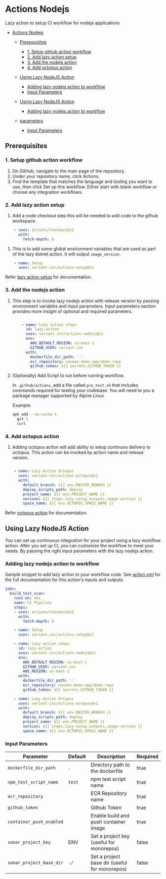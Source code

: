 # Actions Nodejs

Lazy action to setup CI workflow for nodejs applications

- [Actions Nodejs](#actions-nodejs)
  - [Prerequisites](#prerequisites)
    - [1. Setup github action workflow](#1-setup-github-action-workflow)
    - [2. Add lazy action setup](#2-add-lazy-action-setup)
    - [3. Add the nodejs action](#3-add-the-nodejs-action)
    - [4. Add octopus action](#4-add-octopus-action)
  - [Using Lazy NodeJS Action](#using-lazy-nodejs-action)
    - [Adding lazy nodejs action to workflow](#adding-lazy-nodejs-action-to-workflow)
    - [Input Parameters](#input-parameters)

  - [Using Lazy NodeJS Action](#using-lazy-nodejs-action)
    - [Adding lazy nodejs action to workflow](#adding-lazy-nodejs-action-to-workflow)
  - [parameters](#parameters)
    - [Input Parameters](#input-parameters)

## Prerequisites

### 1. Setup github action workflow

1. On GitHub, navigate to the main page of the repository.
2. Under your repository name, click Actions.
3. Find the template that matches the language and tooling you want to use, then click Set up this workflow. Either start with blank workflow or choose any integration workflows.

### 2. Add lazy action setup

1. Add a code checkout step this will be needed to add code to the github workspace.

```yaml
    - uses: actions/checkout@v2
      with:
        fetch-depth: 0
```

1. This is to add some global environment variables that are used as part of the lazy dotnet action. It will output `image_version`.

```yaml
    - name: Setup
      uses: variant-inc/actions-setup@v1
```

Refer [lazy action setup](https://github.com/variant-inc/lazy-action-setup/blob/master/README.md) for documentation.

### 3. Add the nodejs action

1. This step is to invoke lazy nodejs action with release version by passing environment variables and input parameters. Input parameters section provides more insight of optional and required parameters.

    ```yaml

        - name: Lazy action steps
          id: lazy-action
          uses: variant-inc/actions-nodejs@v1
          env:
            AWS_DEFAULT_REGION: us-east-1
            GITHUB_USER: variant-inc
          with:
            dockerfile_dir_path: '.'
            ecr_repository: naveen-demo-app/demo-repo
            github_token: ${{ secrets.GITHUB_TOKEN }}
    ```

2. (Optionally) Add Script to run before running workflow.

   In `.github/actions`, add a file called `pre_test.sh` that includes commands required for testing your codebase. You will need to you a package manager supported by Alpine Linux

   Example:
    ```bash
    apk add --no-cache \
      git \
      curl 
    ```

### 4. Add octopus action

1. Adding octopus action will add ability to setup continuos delivery to octopus. This action can be invoked by action name and release version.

```yaml

    - name: Lazy Action Octopus
      uses: variant-inc/actions-octopus@v1
      with:
        default_branch: ${{ env.MASTER_BRANCH }}
        deploy_scripts_path: deploy
        project_name: ${{ env.PROJECT_NAME }}
        version: ${{ steps.lazy-setup.outputs.image-version }}
        space_name: ${{ env.OCTOPUS_SPACE_NAME }}

```

Refer [octopus action](https://github.com/variant-inc/lazy-action-octopus/blob/master/README.md) for documentation.

## Using Lazy NodeJS Action

You can set up continuous integration for your project using a lazy workflow action.
After you set up CI, you can customize the workflow to meet your needs. By passing the right input parameters with the lazy nodejs action.

### Adding lazy nodejs action to workflow

Sample snippet to add lazy action to your workflow code.
See [action.yml](action.yml) for the full documentation for this action's inputs and outputs.

```yaml
jobs:
  build_test_scan:
    runs-on: eks
    name: CI Pipeline
    steps:
    - uses: actions/checkout@v2
      with:
        fetch-depth: 0

    - name: Setup
      uses: variant-inc/actions-setup@v1

    - name: Lazy action steps
      id: lazy-action
      uses: variant-inc/actions-nodejs@v1
      env:
        AWS_DEFAULT_REGION: us-east-1
        GITHUB_USER: variant-inc
        AWS_REGION: us-east-1
      with:
        dockerfile_dir_path: '.'
        ecr_repository: naveen-demo-app/demo-repo
        github_token: ${{ secrets.GITHUB_TOKEN }}

    - name: Lazy Action Octopus
      uses: variant-inc/actions-octopus@v1
      with:
        default_branch: ${{ env.MASTER_BRANCH }}
        deploy_scripts_path: deploy
        project_name: ${{ env.PROJECT_NAME }}
        version: ${{ steps.lazy-setup.outputs.image-version }}
        space_name: ${{ env.OCTOPUS_SPACE_NAME }}

```

### Input Parameters

| Parameter                     | Default         | Description                                                                                                                  | Required |
| ----------------------------- | --------------- | ---------------------------------------------------------------------------------------------------------------------------- | -------- |
| `dockerfile_dir_path`         | `.`             | Directory path to the dockerfile                                                                                             | true     |
| `npm_test_script_name`        | `test`          | npm test script name                                                                                                     | true     |
| `ecr_repository`              |                 | ECR Repository name                                                                                                          | true     |
| `github_token`                |                 | Github Token                                                                                                                 | true     |
| `container_push_enabled`      |                 | Enable build and push container image                                                                                        | true     |
| `sonar_project_key`           | ENV             | Set a project key (useful for monorepos)             | false |
| `sonar_project_base_dir`      | `./`            | Set a project base dir (useful for monorepos)        | false |
